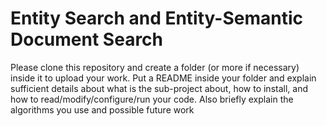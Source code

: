 # Entity Search and Entity-Semantic Document Search

Please clone this repository and create a folder (or more if necessary) inside it to upload your work. Put a README inside your folder and explain sufficient details about what is the sub-project about, how to install, and how to read/modify/configure/run your code. Also briefly explain the algorithms you use and possible future work 
